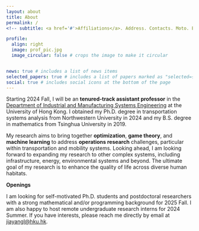 ```yaml
---
layout: about
title: About
permalink: /
<!-- subtitle: <a href='#'>Affiliations</a>. Address. Contacts. Moto. Etc. -->

profile:
  align: right
  image: prof_pic.jpg
  image_circular: false # crops the image to make it circular


news: true # includes a list of news items
selected_papers: true # includes a list of papers marked as "selected={true}"
social: true # includes social icons at the bottom of the page
---
```


Starting 2024 Fall, I will be an **tenured-track assistant professor** in the [Department of Industrial and Manufacturing Systems Engineering](https://www.imse.hku.hk/) at the University of Hong Kong. I obtained my Ph.D. degree in transportation systems analysis from Northwestern University in 2024 and my B.S. degree in mathematics from Tsinghua University in 2019.

My research aims to bring together **optimization**, **game theory**, and **machine learning** to address **operations research** challenges, particular within transportation and mobility systems. Looking ahead, I am looking forward to expanding my research to other complex systems, including infrastructure, energy, environmental systems and beyond. The ultimate goal of my research is to enhance the quality of life across diverse human habitats.


<p><strong>Openings</strong></p>

I am looking for self-motivated Ph.D. students and postdoctoral researchers with a strong mathematical and/or programming background for 2025 Fall.  I am also happy to host remote undergraduate research interns for 2024 Summer. If you have interests, please reach me directly by email at <a href="mailto:jiayangl@hku.hk">jiayangl@hku.hk</a>.


&nbsp;
